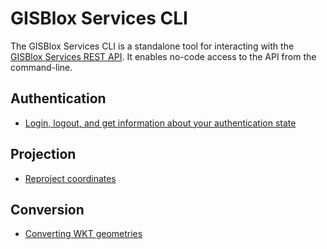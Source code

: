 # GISBlox Services CLI

The GISBlox Services CLI is a standalone tool for interacting with the [GISBlox Services REST API](https://services.gisblox.com/). It enables no-code access to the API from the command-line.

## Authentication

- [Login, logout, and get information about your authentication state](https://github.com/GISBlox/gisblox-services-cli/blob/main/documentation/authentication/auth.md)

## Projection

- [Reproject coordinates](https://github.com/GISBlox/gisblox-services-cli/blob/main/documentation/projection/project.md)

## Conversion

- [Converting WKT geometries](https://github.com/GISBlox/gisblox-services-cli/blob/main/documentation/conversion/convert.md)
